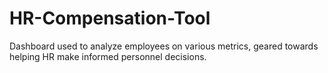 # HR-Compensation-Tool
Dashboard used to analyze employees on various metrics, geared towards helping HR make informed personnel decisions.
